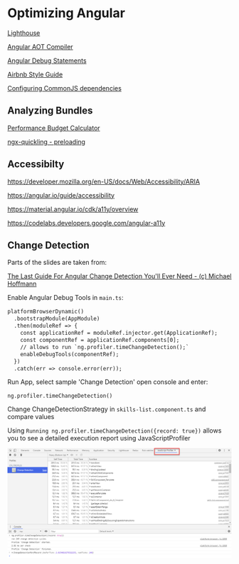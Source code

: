 # Optimizing Angular

[Lighthouse](https://developers.google.com/web/tools/lighthouse)

[Angular AOT Compiler](https://angular.io/guide/aot-compiler)

[Angular Debug Statements](https://angular.io/api/core/global)

[Airbnb Style Guide](https://github.com/webdev-tools/tslint-airbnb-styleguide)

[Configuring CommonJS dependencies](https://angular.io/guide/build#configuring-commonjs-dependencies)

## Analyzing Bundles

[Performance Budget Calculator](https://perf-budget-calculator.firebaseapp.com/)

[ngx-quickling - preloading](https://github.com/mgechev/ngx-quicklink)

## Accessibilty

https://developer.mozilla.org/en-US/docs/Web/Accessibility/ARIA

https://angular.io/guide/accessibility

https://material.angular.io/cdk/a11y/overview

https://codelabs.developers.google.com/angular-a11y


## Change Detection

Parts of the slides are taken from:

[The Last Guide For Angular Change Detection You'll Ever Need - (c) Michael Hoffmann](https://www.mokkapps.de/blog/the-last-guide-for-angular-change-detection-you-will-ever-need/#:~:text=By%20default%2C%20Angular%20Change%20Detection,which%20produces%20VM%2Doptimized%20code.)

Enable Angular Debug Tools in `main.ts`:

```
platformBrowserDynamic()
  .bootstrapModule(AppModule)
  .then(moduleRef => {
    const applicationRef = moduleRef.injector.get(ApplicationRef);
    const componentRef = applicationRef.components[0];
    // allows to run `ng.profiler.timeChangeDetection();`
    enableDebugTools(componentRef);
  })
  .catch(err => console.error(err));
```

Run App, select sample 'Change Detection' open console and enter:

```
ng.profiler.timeChangeDetection()
```

Change ChangeDetectionStrategy in `skills-list.component.ts` and compare values

Using `Running ng.profiler.timeChangeDetection({record: true})` allows you to see a detailed execution report using JavaScriptProfiler

![change-detection.png](_images/change-detection.png)
